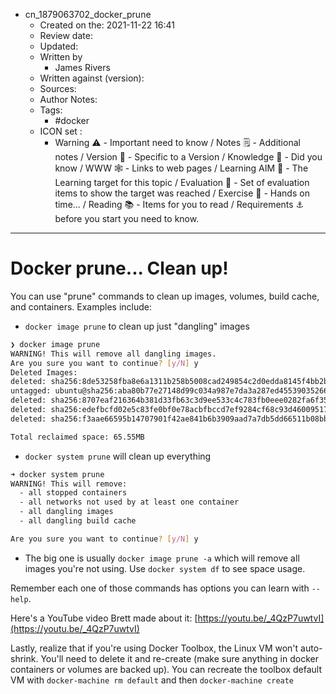 - cn_1879063702_docker_prune
	- Created on the: 2021-11-22 16:41
	- Review date:
	- Updated:
	- Written by 
		- James Rivers
	- Written against (version):
	- Sources: 
	- Author Notes: 
	- Tags: 
		- #docker 
	- ICON set : 
		- Warning ⚠️ - Important need to know / Notes 🗒 - Additional notes / Version 🌱 - Specific to a Version / Knowledge 🧠 - Did you know / WWW 🕸 - Links to web pages / Learning AIM 🎯 - The Learning target for this topic / Evaluation 🧪 - Set of evaluation items to show the target was reached / Exercise 🤸 - Hands on time... /  Reading 📚  - Items for you to read / Requirements ⚓ before you start you need to know.
---
# Docker prune... Clean up!
You can use "prune" commands to clean up images, volumes, build cache, and containers. Examples include:

- `docker image prune` to clean up just "dangling" images
```bash
❯ docker image prune
WARNING! This will remove all dangling images.
Are you sure you want to continue? [y/N] y
Deleted Images:
deleted: sha256:8de53258fba8e6a1311b258b5008cad249854c2d0edda8145f4bb2ba32b8445e
untagged: ubuntu@sha256:aba80b77e27148d99c034a987e7da3a287ed455390352663418c0f2ed40417fe
deleted: sha256:8707eaf216364b381d33fb63c3d9ee533c4c783fb0eee0282fa6f35386a0366f
deleted: sha256:edefbcfd02e5c83fe0bf0e78acbfbccd7ef9284cf68c93d460095174c2c76555
deleted: sha256:f3aae66595b14707901f42ae841b6b3909aad7a7db5dd66511b08bb6b8db3206

Total reclaimed space: 65.55MB
```

- `docker system prune` will clean up everything
```bash
➜ docker system prune
WARNING! This will remove:
  - all stopped containers
  - all networks not used by at least one container
  - all dangling images
  - all dangling build cache

Are you sure you want to continue? [y/N] y
```

- The big one is usually `docker image prune -a` which will remove all images you're not using. Use `docker system df` to see space usage.

Remember each one of those commands has options you can learn with `--help`.

Here's a YouTube video Brett made about it: [https://youtu.be/_4QzP7uwtvI](https://youtu.be/_4QzP7uwtvI)

Lastly, realize that if you're using Docker Toolbox, the Linux VM won't auto-shrink. You'll need to delete it and re-create (make sure anything in docker containers or volumes are backed up). You can recreate the toolbox default VM with `docker-machine rm default` and then `docker-machine create`
